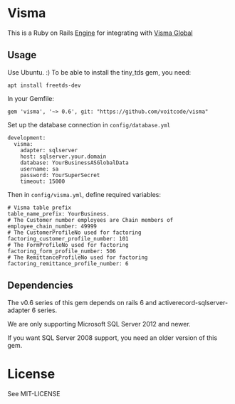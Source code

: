 # Visma

This is a Ruby on Rails [Engine](http://guides.rubyonrails.org/engines.html) for integrating with [Visma Global](https://www.visma.no/programvare/okonomi/visma-global/overview/)

## Usage

Use Ubuntu. :) To be able to install the tiny_tds gem, you need:

    apt install freetds-dev

In your Gemfile:

    gem 'visma', '~> 0.6', git: "https://github.com/voitcode/visma"

Set up the database connection in `config/database.yml`

    development:
      visma:
        adapter: sqlserver
        host: sqlserver.your.domain
        database: YourBusinessASGlobalData
        username: sa
        password: YourSuperSecret
        timeout: 15000

Then in `config/visma.yml`, define required variables:

    # Visma table prefix
    table_name_prefix: YourBusiness.
    # The Customer number employees are Chain members of
    employee_chain_number: 49999
    # The CustomerProfileNo used for factoring
    factoring_customer_profile_number: 101
    # The FormProfileNo used for factoring
    factoring_form_profile_number: 506
    # The RemittanceProfileNo used for factoring
    factoring_remittance_profile_number: 6

## Dependencies

The v0.6 series of this gem depends on rails 6 and activerecord-sqlserver-adapter 6 series.

We are only supporting Microsoft SQL Server 2012 and newer.

If you want SQL Server 2008 support, you need an older version of this gem.

# License

See MIT-LICENSE
